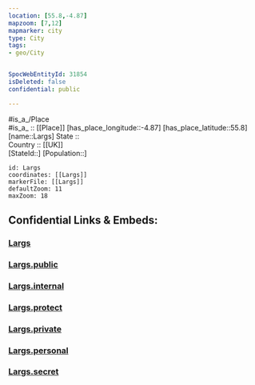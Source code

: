 ```yaml
---
location: [55.8,-4.87] 
mapzoom: [7,12] 
mapmarker: city 
type: City
tags:
- geo/City


SpocWebEntityId: 31854
isDeleted: false
confidential: public

---
```

#is_a_/Place  
#is_a_ :: [[Place]] 
[has_place_longitude::-4.87] 
[has_place_latitude::55.8] 
[name::Largs] 
State ::  
Country :: [[UK]]  
[StateId::] 
[Population::] 



```leaflet
id: Largs
coordinates: [[Largs]] 
markerFile: [[Largs]] 
defaultZoom: 11 
maxZoom: 18
```


## Confidential Links & Embeds: 

### [Largs](/_Standards/Earth/Continent/Europe/Europe~North/UK/Scotland/counties~Scotland/Ayshire~North/cities~Ayshire~North/Largs.md) 

### [Largs.public](/_public/Earth/Continent/Europe/Europe~North/UK/Scotland/counties~Scotland/Ayshire~North/cities~Ayshire~North/Largs.public.md) 

### [Largs.internal](/_internal/Earth/Continent/Europe/Europe~North/UK/Scotland/counties~Scotland/Ayshire~North/cities~Ayshire~North/Largs.internal.md) 

### [Largs.protect](/_protect/Earth/Continent/Europe/Europe~North/UK/Scotland/counties~Scotland/Ayshire~North/cities~Ayshire~North/Largs.protect.md) 

### [Largs.private](/_private/Earth/Continent/Europe/Europe~North/UK/Scotland/counties~Scotland/Ayshire~North/cities~Ayshire~North/Largs.private.md) 

### [Largs.personal](/_personal/Earth/Continent/Europe/Europe~North/UK/Scotland/counties~Scotland/Ayshire~North/cities~Ayshire~North/Largs.personal.md) 

### [Largs.secret](/_secret/Earth/Continent/Europe/Europe~North/UK/Scotland/counties~Scotland/Ayshire~North/cities~Ayshire~North/Largs.secret.md)

